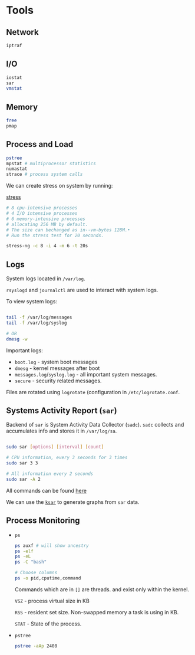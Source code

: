 # Tools

## Network

```bash
iptraf
```

## I/O

```bash
iostat
sar
vmstat
```

## Memory

```bash
free
pmap
```

## Process and Load

```bash
pstree
mpstat # multiprocessor statistics
numastat
strace # process system calls
```

We can create stress on system by running:

[stress](https://wiki.ubuntu.com/Kernel/Reference/stress-ng)

```bash
# 8 cpu-intensive processes
# 4 I/O intensive processes 
# 6 memory-intensive processes 
# allocating 256 MB by default.  
# The size can bechanged as in--vm-bytes 128M.•  
# Run the stress test for 20 seconds.

stress-ng -c 8 -i 4 -m 6 -t 20s
```

## Logs

System logs located in `/var/log`.

`rsyslogd` and `journalctl` are used to interact with system logs.

To view system logs:

```bash

tail -f /var/log/messages
tail -f /var/log/syslog

# OR
dmesg -w
```

Important logs:

- `boot.log` - system boot messages
- `dmesg` - kernel messages after boot
- `messages.log`/`syslog.log` - all important system messages.
- `secure` - security related messages.

Files are rotated using `logrotate` (configuration in `/etc/logrotate.conf`.

## Systems Activity Report (`sar`)

Backend of `sar` is System Activity Data Collector (`sadc`). `sadc` collects and accumulates info  and stores it in `/var/log/sa`.

```bash

sudo sar [options] [interval] [count]

# CPU information, every 3 seconds for 3 times
sudo sar 3 3 

# All information every 2 seconds
sudo sar -A 2
```

All commands can be found [here](https://cmdref.net/os/linux/command/sar.html)

We can use the [`ksar`](https://sourceforge.net/projects/ksar/) to generate graphs from `sar` data.

## Process Monitoring

- `ps`

    ```bash
    ps auxf # will show ancestry
    ps -elf
    ps -eL
    ps -C "bash"
    
    # Choose columns
    ps -o pid,cputime,command
    ```

    Commands which are in `[]` are threads. and exist only within the kernel.

    `VSZ` - process virtual size in KB

    `RSS` - resident set size. Non-swapped memory a task is using in KB.

    `STAT` - State of the process.

- `pstree`

    ```bash
    pstree -aAp 2408
    ```
